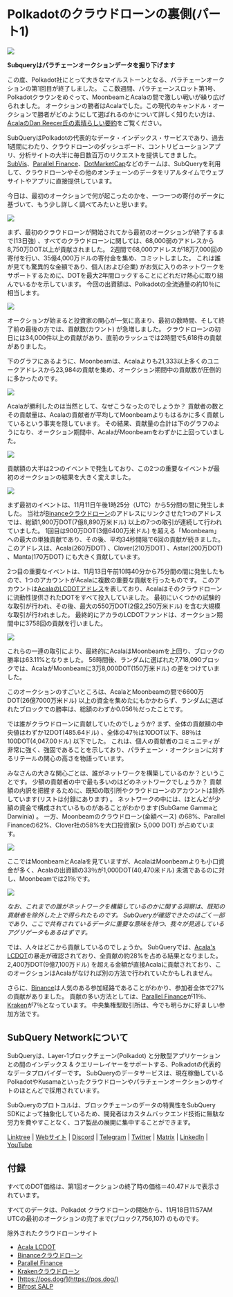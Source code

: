 # Polkadotのクラウドローンの裏側(パート1)

![](https://miro.medium.com/max/2400/1*JvR4YsstF6OHG3mTr_1Seg.png)

**Subqueryはパラチェーンオークションデータを掘り下げます**

この度、Polkadot社にとって大きなマイルストーンとなる、パラチェーンオークションの第1回目が終了しました。 ここ数週間、パラチェーンスロット第1号、Polkadotクラウンをめぐって、MoonbeamとAcalaの間で激しい戦いが繰り広げられました。 オークションの勝者はAcalaでした。この現代のキャンドル・オークションで勝者がどのようにして選ばれるのかについて詳しく知りたい方は、[AcalaのDan Reecer氏の素晴らしい要約](https://twitter.com/danreecer_/status/1364646604024786949)をご覧ください。

SubQueryはPolkadotの代表的なデータ・インデックス・サービスであり、過去1週間にわたり、クラウドローンのダッシュボード、コントリビューションアプリ、分析サイトの大半に毎日数百万のリクエストを提供してきました。 [SubVis](https://www.subvis.io/)、[Parallel Finance](https://parallel.fi/)、[DotMarketCap](https://dotmarketcap.com/)などのチームは、SubQueryを利用して、クラウドローンやその他のオンチェーンのデータをリアルタイムでウェブサイトやアプリに直接提供しています。

今日は、最初のオークションで何が起こったのかを、一つ一つの寄付のデータに基づいて、もう少し詳しく調べてみたいと思います。

![](https://miro.medium.com/max/2400/0*Pcp3KJvC5eyP2KQ3)

まず、最初のクラウドローンが開始されてから最初のオークションが終了するまで(13日強) 、すべてのクラウドローンに関しては、68,000弱のアドレスから8,750万DOT以上が貢献されました。 2週間で68,000アドレスが18万7,000回の寄付を行い、35億4,000万ドルの寄付金を集め、コミットしました。 これは誰が見ても驚異的な金額であり、個人(および企業) がお気に入りのネットワークをサポートするために、DOTを最大2年間ロックすることにどれだけ熱心に取り組んでいるかを示しています。 今回の出資額は、Polkadotの全流通量の約10％に相当します。

![](https://miro.medium.com/max/2400/0*-ovBJnjxAKfeB81Y)

オークションが始まると投資家の関心が一気に高まり、最初の数時間、そして終了前の最後の方では、貢献数(カウント) が急増しました。 クラウドローンの初日には34,000件以上の貢献があり、直前のラッシュでは2時間で5,618件の貢献がありました。

下のグラフにあるように、Moonbeamは、Acalaよりも21,333以上多くのユニークアドレスから23,984の貢献を集め、オークション期間中の貢献数が圧倒的に多かったのです。

![](https://miro.medium.com/max/2400/0*MSHfjnu7KmMvDmnY)

Acalaが勝利したのは当然として、なぜこうなったのでしょうか？ 貢献者の数とその貢献量は、Acalaの貢献者が平均してMoonbeamよりもはるかに多く貢献しているという事実を隠しています。 その結果、貢献量の合計は下のグラフのようになり、オークション期間中、AcalaがMoonbeamをわずかに上回っていました。

![](https://miro.medium.com/max/2400/0*YbV-ReqSwfimUsbO)

貢献額の大半は2つのイベントで発生しており、この2つの重要なイベントが最初のオークションの結果を大きく変えました。

![](https://miro.medium.com/max/2400/0*jmRsZ7kxEYAWYaUq)

まず最初のイベントは、11月11日午後1時25分（UTC）から5分間の間に発生しました。 当社が[Binanceクラウドローン](https://www.binance.com/en/dotslot)のアドレスにリンクさせた1つのアドレスでは、総額1,900万DOT(7億8,890万米ドル) 以上の7つの取引が連続して行われていました。 1回目は900万DOT(3億6400万米ドル) を超える「Moonbeam」への最大の単独貢献であり、その後、平均34秒間隔で6回の貢献が続きました。 このアドレスは、Acala(260万DOT) 、Clover(210万DOT) 、Astar(200万DOT) 、Manta(170万DOT) にも大きく貢献しています。

2つ目の重要なイベントは、11月13日午前10時40分から75分間の間に発生したもので、1つのアカウントがAcalaに複数の重要な貢献を行ったものです。 このアカウントは[AcalaのLCDOTアドレス](https://medium.com/acalanetwork/acala-liquid-crowdloan-dot-lcdot-launch-on-polkadot-f28d8f561157)を表しており、Acalaはそのクラウドローンに流動性提供されたDOTをすべて投入していました。 最初にいくつかの試験的な取引が行われ、その後、最大の550万DOT(2億2,250万米ドル) を含む大規模な取引が行われました。 最終的にアカラのLCDOTファンドは、オークション期間中に3758回の貢献を行いました。

![](https://miro.medium.com/max/2400/0*GTJviXqhPmRIIf73)

これらの一連の取引により、最終的にAcalaはMoonbeamを上回り、ブロックの勝率は63.11%となりました。 56時間後、ランダムに選ばれた7,718,090ブロックでは、AcalaがMoonbeamに3万8,000DOT(150万米ドル) の差をつけていました。

このオークションのすごいところは、AcalaとMoonbeamの間で6600万DOT(26億7000万米ドル) 以上の資金を集めたにもかかわらず、ランダムに選ばれたブロックでの勝率は、総額のわずか0.056％だったことです。

では誰がクラウドローンに貢献していたのでしょうか? まず、全体の貢献額の中央値はわずか12DOT(485.64ドル) 、全体の47％は10DOT以下、88％は100DOT(4,047.00ドル) 以下でした。 これは、個人の貢献者のコミュニティが非常に強く、強固であることを示しており、パラチェーン・オークションに対するリテールの関心の高さを物語っています。

みなさんの大きな関心ごとは、誰がネットワークを構築しているのか？ということです。 少額の貢献者の中で最も多いのはどのネットワークでしょうか？ 貢献額の内訳を把握するために、既知の取引所やクラウドローンのアカウントは除外しています(リストは付録にあります) 。 ネットワークの中には、ほとんどが少額の資金で構成されているものがあることがわかります(SubGame GammaとDarwinia) 。 一方、Moonbeamのクラウドローン(金額ベース) の68%、Parallel Financeの62%、Clover社の58%を大口投資家(> 5,000 DOT) が占めています。

![](https://miro.medium.com/max/2400/0*ztRnFrVfJ2aTlMiU)

ここではMoonbeamとAcalaを見ていますが、AcalaはMoonbeamよりも小口資金が多く、Acalaの出資額の33％が1,000DOT(40,470米ドル) 未満であるのに対し、Moonbeamでは21％です。

![](https://miro.medium.com/max/2400/0*ge-2XDPgddj-J07V)

_なお、これまでの誰がネットワークを構築しているのかに関する洞察は、既知の貢献者を除外した上で得られたものです。 SubQueryが確認できたのはごく一部であり、ここで共有されているデータに重要な意味を持つ、我々が見逃しているアグリゲータもあるはずです。_

では、人々はどこから貢献しているのでしょうか。 SubQueryでは、[Acala's LCDOT](https://medium.com/acalanetwork/acala-liquid-crowdloan-dot-lcdot-launch-on-polkadot-f28d8f561157)の暴走が確認されており、全貢献の約28%を占める結果となりました。 2,400万DOT(9億7,100万ドル) を超える金額が直接Acalaに貢献されており、このオークションはAcalaがなければ別の方法で行われていたかもしれません。

さらに、[Binance](https://www.binance.com/en/dotslot)は人気のある参加経路であることがわかり、参加者全体で27%の貢献がありました。 貢献の多い方法としては、[Parallel Finance](https://crowdloan.parallel.fi/#/auction/polkadot)が11％、[Kraken](https://www.kraken.com/learn/parachain-auctions)が7％となっています。 中央集権型取引所は、今でも明らかに好ましい参加方法です。

## SubQuery Networkについて

SubQueryは、Layer-1ブロックチェーン(Polkadot) と分散型アプリケーションとの間のインデックス & クエリーレイヤーをサポートする、Polkadotの代表的なデータプロバイダーです。 SubQueryのデータサービスは、現在稼働しているPolkadotやKusamaといったクラウドローンやパラチェーンオークションのサイトのほとんどで採用されています。

SubQueryのプロトコルは、ブロックチェーンのデータの特異性をSubQuery SDKによって抽象化しているため、開発者はカスタムバックエンド技術に無駄な労力を費やすことなく、コア製品の展開に集中することができます。

​​[Linktree](https://linktr.ee/subquerynetwork) | [Webサイト](https://subquery.network/) | [Discord](https://discord.com/invite/78zg8aBSMG) | [Telegram](https://t.me/subquerynetwork) | [Twitter](https://twitter.com/subquerynetwork) | [Matrix](https://matrix.to/#/#subquery:matrix.org) | [LinkedIn](https://www.linkedin.com/company/subquery) | [YouTube](https://www.youtube.com/channel/UCi1a6NUUjegcLHDFLr7CqLw)

## 付録

すべてのDOT価格は、第1回オークションの終了時の価格＝40.47ドルで表示されています。

すべてのデータは、Polkadot クラウドローンの開始から、11月18日11:57AM UTCの最初のオークションの完了まで(ブロック7,756,107) のものです。

除外されたクラウドローンサイト

-   [Acala LCDOT](https://medium.com/acalanetwork/acala-liquid-crowdloan-dot-lcdot-launch-on-polkadot-f28d8f561157)
-   [Binanceクラウドローン](https://www.binance.com/en/dotslot)
-   [Parallel Finance](https://crowdloan.parallel.fi/#/auction/polkadot)
-   [Krakenクラウドローン](https://www.kraken.com/learn/parachain-auctions)
-   [https://pos.dog/](https://pos.dog/)
-   [Bifrost SALP](https://medium.com/bifrost-finance/bifrost-announces-slot-auction-liquidity-protocol-salp-weekly-report-51-57a7f69aad34)
